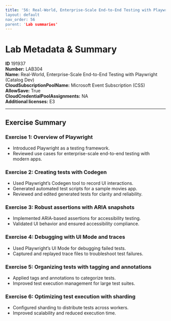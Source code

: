 ```yaml
---
title: '56: Real-World, Enterprise-Scale End-to-End Testing with Playwright (Catalog Dev)` 
layout: default
nav_order: 56
parent: 'Lab summaries'
--- 
```


# Lab Metadata & Summary

**ID** 191937  
**Number:** LAB304  
**Name:** Real-World, Enterprise-Scale End-to-End Testing with Playwright (Catalog Dev)  
**CloudSubscriptionPoolName:** Microsoft Event Subscription (CSS)  
**AllowSave:** True  
**CloudCredentialPoolAssignments:** NA  
**Additional licenses:** E3  

---

## Exercise Summary

### Exercise 1: Overview of Playwright
- Introduced Playwright as a testing framework.  
- Reviewed use cases for enterprise-scale end-to-end testing with modern apps.  

### Exercise 2: Creating tests with Codegen
- Used Playwright’s Codegen tool to record UI interactions.  
- Generated automated test scripts for a sample movies app.  
- Reviewed and edited generated tests for clarity and reliability.  

### Exercise 3: Robust assertions with ARIA snapshots
- Implemented ARIA-based assertions for accessibility testing.  
- Validated UI behavior and ensured accessibility compliance.  

### Exercise 4: Debugging with UI Mode and traces
- Used Playwright’s UI Mode for debugging failed tests.  
- Captured and replayed trace files to troubleshoot test failures.  

### Exercise 5: Organizing tests with tagging and annotations
- Applied tags and annotations to categorize tests.  
- Improved test execution management for large test suites.  

### Exercise 6: Optimizing test execution with sharding
- Configured sharding to distribute tests across workers.  
- Improved scalability and reduced execution time.
